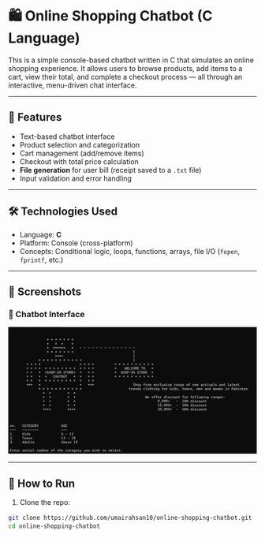 # 🛍️ Online Shopping Chatbot (C Language)

This is a simple console-based chatbot written in C that simulates an online shopping experience. It allows users to browse products, add items to a cart, view their total, and complete a checkout process — all through an interactive, menu-driven chat interface.

---

## 🧠 Features
- Text-based chatbot interface
- Product selection and categorization
- Cart management (add/remove items)
- Checkout with total price calculation
- **File generation** for user bill (receipt saved to a `.txt` file)
- Input validation and error handling

---

## 🛠️ Technologies Used
- Language: **C**
- Platform: Console (cross-platform)
- Concepts: Conditional logic, loops, functions, arrays, file I/O (`fopen`, `fprintf`, etc.)

---

## 📸 Screenshots

### 🧾 Chatbot Interface
![Chatbot Interface](chatbot-interface.png)

---

## 🚀 How to Run
1. Clone the repo:
```bash
git clone https://github.com/umairahsan10/online-shopping-chatbot.git
cd online-shopping-chatbot

